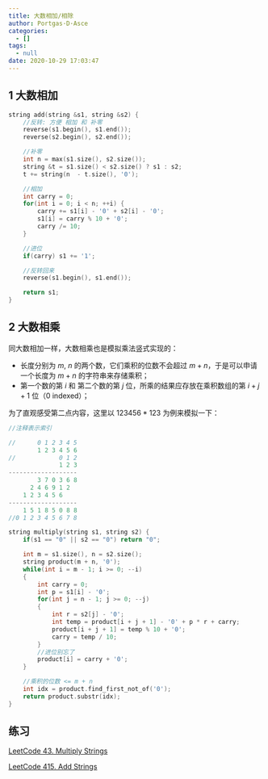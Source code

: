 ```yaml
---
title: 大数相加/相除
author: Portgas·D·Asce
categories:
  - []
tags:
  - null
date: 2020-10-29 17:03:47
---
```


## 1 大数相加
```cpp
string add(string &s1, string &s2) {
    //反转: 方便 相加 和 补零
    reverse(s1.begin(), s1.end());
    reverse(s2.begin(), s2.end());

    //补零
    int n = max(s1.size(), s2.size());
    string &t = s1.size() < s2.size() ? s1 : s2;
    t += string(n  - t.size(), '0');

    //相加
    int carry = 0;
    for(int i = 0; i < n; ++i) {
        carry += s1[i] - '0' + s2[i] - '0';
        s1[i] = carry % 10 + '0';
        carry /= 10;
    }

    //进位
    if(carry) s1 += '1';

    //反转回来
    reverse(s1.begin(), s1.end());

    return s1;
}
```

## 2 大数相乘
同大数相加一样，大数相乘也是模拟乘法竖式实现的：
- 长度分别为 $m$, $n$ 的两个数，它们乘积的位数不会超过 $m + n$，于是可以申请一个长度为 $m + n$ 的字符串来存储乘积；
- 第一个数的第 $i$ 和 第二个数的第 $j$ 位，所乘的结果应存放在乘积数组的第 $i + j + 1$ 位（0 indexed）；

为了直观感受第二点内容，这里以 $123456 * 123$ 为例来模拟一下：
```c
//注释表示索引

//      0 1 2 3 4 5
        1 2 3 4 5 6
//            0 1 2
              1 2 3
-------------------
        3 7 0 3 6 8
      2 4 6 9 1 2
    1 2 3 4 5 6
-------------------
    1 5 1 8 5 0 8 8
//0 1 2 3 4 5 6 7 8
```

```cpp
string multiply(string s1, string s2) {
    if(s1 == "0" || s2 == "0") return "0";

    int m = s1.size(), n = s2.size();
    string product(m + n, '0');
    while(int i = m - 1; i >= 0; --i)
    {
        int carry = 0;
        int p = s1[i] - '0';
        for(int j = n - 1; j >= 0; --j)
        {
            int r = s2[j] - '0';
            int temp = product[i + j + 1] - '0' + p * r + carry;
            product[i + j + 1] = temp % 10 + '0';
            carry = temp / 10;
        }
        //进位别忘了
        product[i] = carry + '0';
    }

    //乘积的位数 <= m + n
    int idx = product.find_first_not_of('0');
    return product.substr(idx);
}
```

## 练习
[LeetCode 43. Multiply Strings](https://leetcode.com/problems/multiply-strings/)

[LeetCode 415. Add Strings](https://leetcode.com/problems/add-strings/)